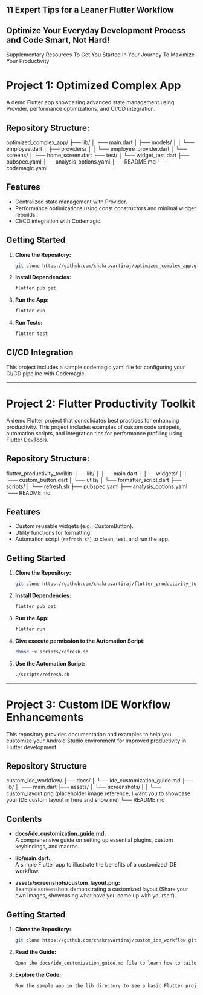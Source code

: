 ## 11 Expert Tips for a Leaner Flutter Workflow
## Optimize Your Everyday Development Process and Code Smart, Not Hard!

Supplementary Resources To Get You Started In Your Journey To Maximize Your Productivity

# Project 1: Optimized Complex App

A demo Flutter app showcasing advanced state management using Provider, performance optimizations, and CI/CD integration.

## Repository Structure:

optimized_complex_app/
├── lib/
│   ├── main.dart
│   ├── models/
│   │   └── employee.dart
│   ├── providers/
│   │   └── employee_provider.dart
│   └── screens/
│       └── home_screen.dart
├── test/
│   └── widget_test.dart
├── pubspec.yaml
├── analysis_options.yaml
├── README.md
└── codemagic.yaml

## Features

- Centralized state management with Provider.
- Performance optimizations using const constructors and minimal widget rebuilds.
- CI/CD integration with Codemagic.

## Getting Started

1. **Clone the Repository:**
   ``` bash
   git clone https://github.com/chakravartiraj/optimized_complex_app.git
2. **Install Dependencies:**
   ``` bash
   flutter pub get
3. **Run the App:**
   ``` bash
   flutter run
4. **Run Tests:**
   ``` bash
   flutter test

## CI/CD Integration
This project includes a sample codemagic.yaml file for configuring your CI/CD pipeline with Codemagic.

-----------------------------

# Project 2: Flutter Productivity Toolkit

A demo Flutter project that consolidates best practices for enhancing productivity. This project
includes examples of custom code snippets, automation scripts, and integration tips for performance
profiling using Flutter DevTools.

## Repository Structure:

flutter_productivity_toolkit/
├── lib/
│ ├── main.dart
│ ├── widgets/
│ │ └── custom_button.dart
│ └── utils/
│ └── formatter_script.dart
├── scripts/
│ └── refresh.sh
├── pubspec.yaml
├── analysis_options.yaml
└── README.md

## Features

- Custom reusable widgets (e.g., CustomButton).
- Utility functions for formatting.
- Automation script (`refresh.sh`) to clean, test, and run the app.

## Getting Started

1. **Clone the Repository:**
   ``` bash
   git clone https://github.com/chakravartiraj/flutter_productivity_toolkit.git

2. **Install Dependencies:**
   ``` bash
   flutter pub get

3. **Run the App:**
   ``` bash
   flutter run

4. **Give execute permission to the Automation Script:**
   ``` bash
   chmod +x scripts/refresh.sh

5. **Use the Automation Script:**
   ``` bash
   ./scripts/refresh.sh

----------------------------

# Project 3: Custom IDE Workflow Enhancements

This repository provides documentation and examples to help you customize your Android Studio environment for improved productivity in Flutter development.

## Repository Structure

custom_ide_workflow/ 
├── docs/ 
│ └── ide_customization_guide.md 
├── lib/ 
│ └── main.dart 
├── assets/ 
│ └── screenshots/ 
| │ └── custom_layout.png (placeholder image reference, I want you to showcase your IDE custom layout in here and show me) 
└── README.md

## Contents

- **docs/ide_customization_guide.md:**  
  A comprehensive guide on setting up essential plugins, custom keybindings, and macros.

- **lib/main.dart:**  
  A simple Flutter app to illustrate the benefits of a customized IDE workflow.

- **assets/screenshots/custom_layout.png:**  
  Example screenshots demonstrating a customized layout (Share your own images, showcasing what have you come up with yourself).

## Getting Started

1. **Clone the Repository:**
   ```bash
   git clone https://github.com/chakravartiraj/custom_ide_workflow.git

2. **Read the Guide:**
   ```bash
   Open the docs/ide_customization_guide.md file to learn how to tailor your IDE.

3. **Explore the Code:**
   ```bash
   Run the sample app in the lib directory to see a basic Flutter project in action

